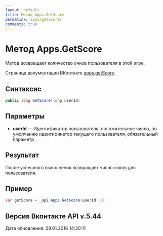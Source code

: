 ```yaml
---
layout: default
title: Метод Apps.GetScore
permalink: apps/getScore/
comments: true
---
```

# Метод Apps.GetScore
Метод возвращает количество очков пользователя в этой игре.

Страница документации ВКонтакте [apps.getScore](https://vk.com/dev/apps.getScore).

## Синтаксис
``` csharp
public long GetScore(long userId)
```

## Параметры
+ **userId** — Идентификатор пользователя. положительное число, по умолчанию идентификатор текущего пользователя, обязательный параметр

## Результат
После успешного выполнения возвращает число очков для пользователя.

## Пример
``` csharp
var getScore = _api.Apps.GetScore(userId: 0);
```

## Версия Вконтакте API v.5.44
Дата обновления: 29.01.2016 14:30:11
